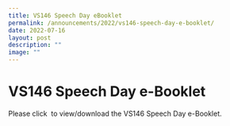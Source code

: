 ```yaml
---
title: VS146 Speech Day eBooklet
permalink: /announcements/2022/vs146-speech-day-e-booklet/
date: 2022-07-16
layout: post
description: ""
image: ""
---
```

# **VS146 Speech Day e-Booklet**

Please click [](/files/VS-146-Speech-Day-e-Booklet.pdf) to view/download the VS146 Speech Day e-Booklet.